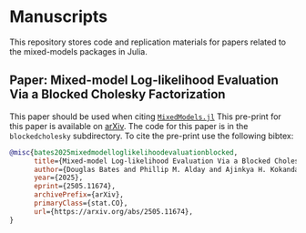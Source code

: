 # Manuscripts

This repository stores code and replication materials for papers related to the mixed-models packages in Julia.

## Paper: Mixed-model Log-likelihood Evaluation Via a Blocked Cholesky Factorization 

This paper should be used when citing [`MixedModels.jl`](https://github.com/JuliaStats/MixedModels.jl)
This pre-print for this paper is available on [arXiv](https://arxiv.org/abs/2505.11674).
The code for this paper is in the `blockedcholesky` subdirectory.
To cite the pre-print use the following bibtex:
```bib
@misc{bates2025mixedmodelloglikelihoodevaluationblocked,
      title={Mixed-model Log-likelihood Evaluation Via a Blocked Cholesky Factorization}, 
      author={Douglas Bates and Phillip M. Alday and Ajinkya H. Kokandakar},
      year={2025},
      eprint={2505.11674},
      archivePrefix={arXiv},
      primaryClass={stat.CO},
      url={https://arxiv.org/abs/2505.11674}, 
}
```

